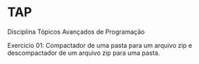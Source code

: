 # TAP
Disciplina Tópicos Avançados de Programação

Exercicio 01: Compactador de uma pasta para um arquivo zip e descompactador de um arquivo zip para uma pasta.
